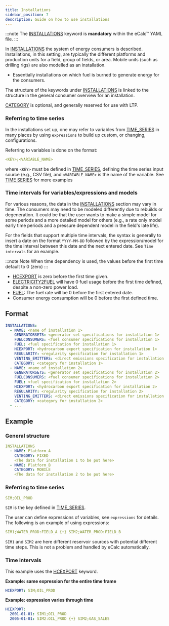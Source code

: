 ```yaml
---
title: Installations
sidebar_position: 7
description: Guide on how to use installations
---
```


:::note
The [INSTALLATIONS](/about/references/keywords/INSTALLATIONS.md) keyword is **mandatory** within the eCalc™ YAML file.
:::

In [INSTALLATIONS](/about/references/keywords/INSTALLATIONS.md) the system of energy consumers is described. Installations, in this setting, are typically the different platforms and production units for a field, group of fields, or area. Mobile units (such as drilling rigs) are also modelled as an installation.

* Essentially installations on which fuel is burned to generate energy for the consumers.

The structure of the keywords under [INSTALLATIONS](/about/references/keywords/INSTALLATIONS.md)
is linked to the structure in the general consumer overview for an installation.

[CATEGORY](/about/references/keywords/CATEGORY.md) is optional, and generally reserved for use with LTP.

### Referring to time series
In the installations set up, one may refer to variables from [TIME_SERIES](/about/references/keywords/TIME_SERIES.md)
in many places by using `expressions` to build up custom, or changing, configurations.

Referring to variables is done on the format:

~~~~~~~~yaml
<KEY>;<VARIABLE_NAME>
~~~~~~~~

where `<KEY>` must be defined in [TIME_SERIES](/about/modelling/setup/time_series.md), defining the time series input source
(e.g., CSV file), and `<VARIABLE_NAME>` is the name of the variable.
See [TIME SERIES](/about/modelling/setup/time_series.md) for more examples

### Time intervals for variables/expressions and models

For various reasons, the data in the [INSTALLATIONS](/about/references/keywords/INSTALLATIONS.md) section may vary in time.
The consumers may need to be modeled differently due to rebuilds or degeneration. It could be that the user wants to
make a simple model for some periods and a more detailed model for others (e.g., a rate only model early time periods and a pressure
dependent model in the field's late life).

For the fields that support multiple time intervals, the syntax is generally to insert a
date on the format `YYYY-MM-DD` followed by the expression/model for the time interval between
this date and the next entered date. See `Time intervals` for an example.

:::note Note
When time dependency is used, the values before the first time default to 0 (zero)
:::

* [HCEXPORT](/about/references/keywords/HCEXPORT.md) is zero before the first time given.
* [ELECTRICITY2FUEL](/about/references/keywords/ELECTRICITY2FUEL.md) will have 0 fuel usage before the first time defined, despite a non-zero power load.
* [FUEL](/about/references/keywords/FUEL.md): The fuel rate will be 0 before the first entered date.
* Consumer energy consumption will be 0 before the first defined time.

## Format
~~~~~~~~yaml
INSTALLATIONS:
  - NAME: <name of installation 1>
    GENERATORSETS: <generator set specifications for installation 1>
    FUELCONSUMERS: <fuel consumer specifications for installation 1>
    FUEL: <fuel specification for installation 1>
    HCEXPORT: <hydrocarbon export specification for installation 1>
    REGULARITY: <regularity specification for installation 1>
    VENTING_EMITTERS: <direct emissions specification for installation 1>
    CATEGORY: <category for installation 1>
  - NAME: <name of installation 2>
    GENERATORSETS: <generator set specifications for installation 2>
    FUELCONSUMERS: <fuel consumer specifications for installation 2>
    FUEL: <fuel specification for installation 2>
    HCEXPORT: <hydrocarbon export specification for installation 2>
    REGULARITY: <regularity specification for installation 2>
    VENTING_EMITTERS: <direct emissions specification for installation 2>
    CATEGORY: <category for installation 2>
  - ...
~~~~~~~~

## Example
### General structure
~~~~~~~~yaml
INSTALLATIONS
  - NAME: Platform_A
    CATEGORY: FIXED
    <The data for installation 1 to be put here>
  - NAME: Platform_B
    CATEGORY: MOBILE
    <The data for installation 2 to be put here>
~~~~~~~~

### Referring to time series
~~~~~~~~yaml
SIM;OIL_PROD
~~~~~~~~

`SIM` is the key defined in [TIME_SERIES](/about/references/keywords/TIME_SERIES.md).

The user can define expressions of variables,
see `expressions` for details. The following is an example of using expressions:

~~~~~~~~yaml
SIM1;WATER_PROD:FIELD_A {+} SIM2;WATER_PROD:FIELD_B
~~~~~~~~

`SIM1` and `SIM2` are here different reservoir sources with potential different time steps.
This is not a problem and handled by eCalc automatically.

### Time intervals
This example uses the [HCEXPORT](/about/references/keywords/HCEXPORT.md) keyword.

**Example: same expression for the entire time frame**

~~~~~~~~yaml
HCEXPORT: SIM;OIL_PROD
~~~~~~~~

**Example: expression varies through time**

~~~~~~~~yaml
HCEXPORT:
  2001-01-01: SIM1;OIL_PROD
  2005-01-01: SIM2:OIL_PROD {+} SIM2;GAS_SALES
~~~~~~~~

